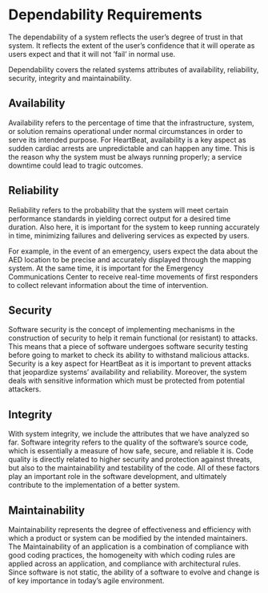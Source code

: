 # Dependability Requirements

The dependability of a system reflects the user’s degree of trust in that system. 
It reflects the extent of the user’s confidence that it will operate as users expect and that it will not ’fail’ in normal use.

Dependability covers the related systems attributes of availability, reliability, security, integrity and maintainability.

## Availability

Availability refers to the percentage of time that the infrastructure, system, or solution remains operational under normal  circumstances in order to serve its intended purpose.
For HeartBeat, availability is a key aspect as sudden cardiac arrests are unpredictable and can happen any time. This is the reason why the system must be always running properly; a service downtime could lead to tragic outcomes.

## Reliability

Reliability refers to the probability that the system will meet certain performance standards in yielding correct output for a desired time duration.
Also here, it is important for the system to keep running accurately in time, minimizing failures and delivering services as expected by users. 

For example, in the event of an emergency, users expect the data about the AED location to be precise and accurately displayed through the mapping system.
At the same time, it is important for the Emergency Communications Center to receive real-time movements of first responders to collect relevant information about the time of intervention.

## Security

Software security is the concept of implementing mechanisms in the construction of security to help it remain functional (or resistant) to attacks.
This means that a piece of software undergoes software security testing before going to market to check its ability to withstand malicious attacks.
Security is a key aspect for HeartBeat as it is important to prevent attacks that jeopardize systems’ availability and reliability. Moreover, the system deals with sensitive information which must be protected from potential attackers.

## Integrity

With system integrity, we include the attributes that we have analyzed so far. 
Software integrity refers to the quality of the software’s source code, which is essentially a measure of how safe, secure, and reliable it is.
Code quality is directly related to higher security and protection against threats, but also to the maintainability and testability of the code.
All of these factors play an important role in the software development, and ultimately contribute to the implementation of a better system.

## Maintainability

Maintainability represents the degree of effectiveness and efficiency with which a product or system can be modified by the intended maintainers.
The Maintainability of an application is a combination of compliance with good coding practices, the homogeneity with which coding rules are applied across an application, and compliance with architectural rules.
Since software is not static, the ability of a software to evolve and change is of key importance in today’s agile environment.